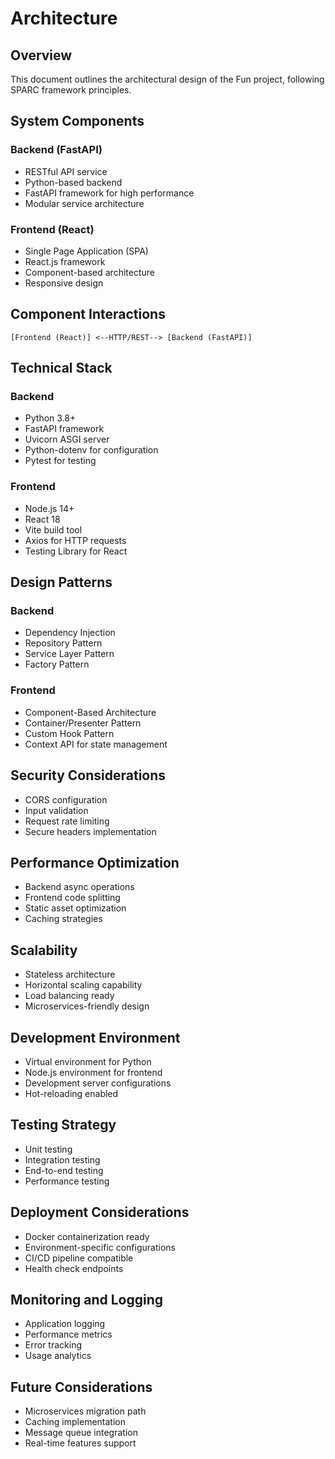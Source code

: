 # Architecture

## Overview
This document outlines the architectural design of the Fun project, following SPARC framework principles.

## System Components

### Backend (FastAPI)
- RESTful API service
- Python-based backend
- FastAPI framework for high performance
- Modular service architecture

### Frontend (React)
- Single Page Application (SPA)
- React.js framework
- Component-based architecture
- Responsive design

## Component Interactions
```
[Frontend (React)] <--HTTP/REST--> [Backend (FastAPI)]
```

## Technical Stack

### Backend
- Python 3.8+
- FastAPI framework
- Uvicorn ASGI server
- Python-dotenv for configuration
- Pytest for testing

### Frontend
- Node.js 14+
- React 18
- Vite build tool
- Axios for HTTP requests
- Testing Library for React

## Design Patterns

### Backend
- Dependency Injection
- Repository Pattern
- Service Layer Pattern
- Factory Pattern

### Frontend
- Component-Based Architecture
- Container/Presenter Pattern
- Custom Hook Pattern
- Context API for state management

## Security Considerations
- CORS configuration
- Input validation
- Request rate limiting
- Secure headers implementation

## Performance Optimization
- Backend async operations
- Frontend code splitting
- Static asset optimization
- Caching strategies

## Scalability
- Stateless architecture
- Horizontal scaling capability
- Load balancing ready
- Microservices-friendly design

## Development Environment
- Virtual environment for Python
- Node.js environment for frontend
- Development server configurations
- Hot-reloading enabled

## Testing Strategy
- Unit testing
- Integration testing
- End-to-end testing
- Performance testing

## Deployment Considerations
- Docker containerization ready
- Environment-specific configurations
- CI/CD pipeline compatible
- Health check endpoints

## Monitoring and Logging
- Application logging
- Performance metrics
- Error tracking
- Usage analytics

## Future Considerations
- Microservices migration path
- Caching implementation
- Message queue integration
- Real-time features support
